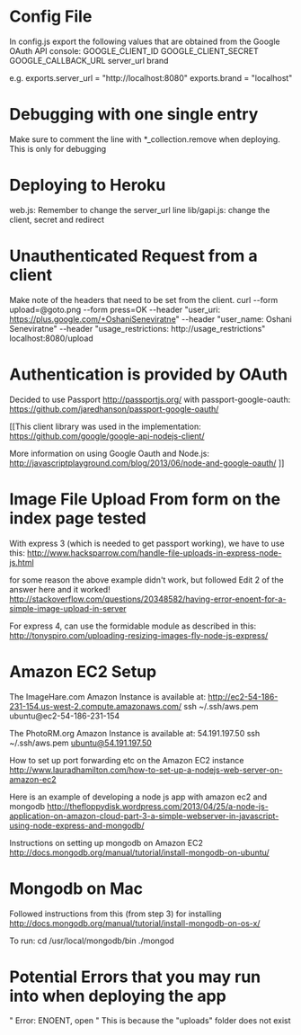 Config File
===========
In config.js export the following values that are obtained from the Google OAuth API console:
GOOGLE_CLIENT_ID 
GOOGLE_CLIENT_SECRET
GOOGLE_CALLBACK_URL
server_url
brand

e.g.
exports.server_url = "http://localhost:8080"
exports.brand = "localhost"



Debugging with one single entry
=============================
Make sure to comment the line with *_collection.remove when deploying.
This is only for debugging


Deploying to Heroku
====================
web.js: Remember to change the server_url line
lib/gapi.js: change the client, secret and redirect


Unauthenticated Request from a client
=======================================
Make note of the headers that need to be set from the client.
 curl --form upload=@goto.png --form press=OK --header "user_uri: https://plus.google.com/+OshaniSeneviratne" --header "user_name: Oshani Seneviratne" --header "usage_restrictions: http://usage_restrictions" localhost:8080/upload


Authentication is provided by OAuth
====================================
Decided to use Passport http://passportjs.org/
with passport-google-oauth: https://github.com/jaredhanson/passport-google-oauth/

[[This client library was used in the implementation:
https://github.com/google/google-api-nodejs-client/

More information on using Google Oauth and Node.js:
http://javascriptplayground.com/blog/2013/06/node-and-google-oauth/
]]


Image File Upload From form on the index page tested
=====================================================
With express 3 (which is needed to get passport working), we have to use this:
http://www.hacksparrow.com/handle-file-uploads-in-express-node-js.html

for some reason the above example didn't work, but followed Edit 2 of the answer here and it worked!
http://stackoverflow.com/questions/20348582/having-error-enoent-for-a-simple-image-upload-in-server

For express 4, can use the formidable module as described in this: 
http://tonyspiro.com/uploading-resizing-images-fly-node-js-express/


Amazon EC2 Setup
=================
The ImageHare.com Amazon Instance is available at: http://ec2-54-186-231-154.us-west-2.compute.amazonaws.com/
ssh ~/.ssh/aws.pem ubuntu@ec2-54-186-231-154

The PhotoRM.org Amazon Instance is available at: 
54.191.197.50
ssh ~/.ssh/aws.pem ubuntu@54.191.197.50

How to set up port forwarding etc on the Amazon EC2 instance
http://www.lauradhamilton.com/how-to-set-up-a-nodejs-web-server-on-amazon-ec2

Here is an example of developing a node js app with amazon ec2 and mongodb
http://thefloppydisk.wordpress.com/2013/04/25/a-node-js-application-on-amazon-cloud-part-3-a-simple-webserver-in-javascript-using-node-express-and-mongodb/

Instructions on setting up mongodb on Amazon EC2
http://docs.mongodb.org/manual/tutorial/install-mongodb-on-ubuntu/


Mongodb on Mac
==============
Followed instructions from this (from step 3) for installing
http://docs.mongodb.org/manual/tutorial/install-mongodb-on-os-x/

To run:
cd /usr/local/mongodb/bin
./mongod

Potential Errors that you may run into when deploying the app
==============================================================
" Error: ENOENT, open <file path>"
This is because the "uploads" folder does not exist



